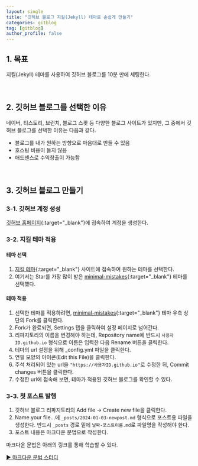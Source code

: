 ```yaml
---
layout: single
title: "깃허브 블로그 지킬(Jekyll) 테마로 손쉽게 만들기"
categories: gitblog
tag: [gitblog]
author_profile: false
---
```


## 1. 목표

지킬(Jekyll) 테마를 사용하여 깃허브 블로그를 10분 만에 세팅한다.
<br>
<br>
<br>

## 2. 깃허브 블로그를 선택한 이유

네이버, 티스토리, 브런치, 블로그 스팟 등 다양한 블로그 사이트가 있지만, 그 중에서 깃허브 블로그를 선택한 이유는 다음과 같다.

- 블로그를 내가 원하는 방향으로 마음대로 만들 수 있음
- 호스팅 비용이 들지 않음
- 애드센스로 수익창출이 가능함
  <br>
  <br>
  <br>

## 3. 깃허브 블로그 만들기

### 3-1. 깃허브 계정 생성

[깃허브 홈페이지](https://github.com/){:target="\_blank"}에 접속하여 계정을 생성한다.

### 3-2. 지킬 테마 적용

#### 테마 선택

1. [지킬 테마](https://github.com/topics/jekyll-theme){:target="\_blank"} 사이트에 접속하여 원하는 테마를 선택한다.
2. 여기서는 Star를 가장 많이 받은 [minimal-mistakes](https://github.com/mmistakes/minimal-mistakes){:target="\_blank"} 테마를 선택했다.
   <br>

#### 테마 적용

1. 선택한 테마를 적용하려면, [minimal-mistakes](https://github.com/mmistakes/minimal-mistakes){:target="\_blank"} 테마 우측 상단의 Fork를 클릭한다.
2. Fork가 완료되면, Settings 탭을 클릭하여 설정 페이지로 넘어간다.
3. 리파지토리의 이름을 변경해야 하는데, Repository name에 반드시 `사용자ID.github.io` 형식으로 이름은 입력한 다음 Rename 버튼을 클릭한다.
4. 테마의 url 설정을 위해 \_config.yml 파일을 클릭한다.
5. 연필 모양의 아이콘(Edit this File)을 클릭한다.
6. 주석 처리되어 있는 url을 `"https://사용자ID.github.io"`로 수정한 뒤, Commit changes 버튼을 클릭한다.
7. 수정한 url에 접속해 보면, 테마가 적용된 깃허브 블로그를 확인할 수 있다.
   <br>

### 3-3. 첫 포스트 발행

1. 깃허브 블로그 리파지토리의 Add file → Create new file을 클릭한다.
2. Name your file...에 `_posts/2024-01-03-newpost.md` 형식으로 포스트용 파일을 생성한다. 반드시 `_posts` 경로 밑에 `날짜-포스트이름.md`로 파일명을 작성해야 한다.
3. 포스트 내용은 마크다운 문법으로 작성한다.

마크다운 문법은 아래의 링크를 통해 학습할 수 있다.
<br>

[▶ 마크다운 문법 스터디](https://dunkublog.github.io/categories/#markdown)
